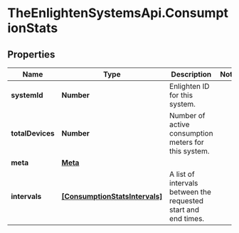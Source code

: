 # TheEnlightenSystemsApi.ConsumptionStats

## Properties

Name | Type | Description | Notes
------------ | ------------- | ------------- | -------------
**systemId** | **Number** | Enlighten ID for this system. | 
**totalDevices** | **Number** | Number of active consumption meters for this system. | 
**meta** | [**Meta**](Meta.md) |  | 
**intervals** | [**[ConsumptionStatsIntervals]**](ConsumptionStatsIntervals.md) | A list of intervals between the requested start and end times. | 


